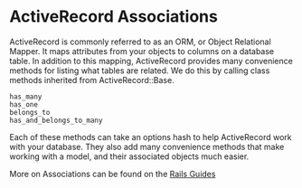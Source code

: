 # ActiveRecord Associations

ActiveRecord is commonly referred to as an ORM, or Object Relational Mapper.  It maps attributes from your objects to columns on a database table.  In addition to this mapping, ActiveRecord provides many convenience methods for listing what tables are related.  We do this by calling class methods inherited from ActiveRecord::Base.

	has_many
	has_one
	belongs_to
	has_and_belongs_to_many

Each of these methods can take an options hash to help ActiveRecord work with your database.  They also add many convenience methods that make working with a model, and their associated objects much easier.

More on Associations can be found on the [Rails Guides](http://guides.rubyonrails.org/association_basics.html)
